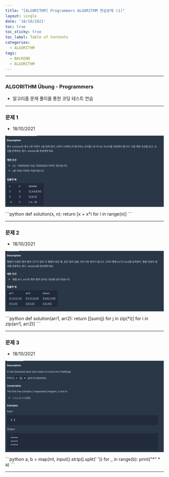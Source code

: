 ```yaml
---
title: "[ALGORITHM] Programmers ALGORITHM 연습문제 (1)"
layout: single
date: '18/10/2021'
toc: true
toc_sticky: true
toc_label: Table of Contents
categories:
  - ALGORITHM
tags:
  - BACKEND
  - ALGORITHM
---
```


---
### ALGORITHM Übung - Programmers
* 알고리즘 문제 풀이를 통한 코딩 테스트 연습

---

### 문제 1
* 18/10/2021
<p align="center">
    <img src="/img/coding_test/coding_test1.png" align="center">
</p>
```python
def solution(x, n):
    return [x + x*i for i in range(n)]
```

---

### 문제 2
* 18/10/2021
<p align="center">
    <img src="/img/coding_test/coding_test2.png" align="center">
</p>
```python
def solution(arr1, arr2):
    return [[sum(j) for j in zip(*i)] for i in zip(arr1, arr2)]
```

---

### 문제 3
* 18/10/2021
<p align="center">
    <img src="/img/coding_test/coding_test3.png" align="center">
</p>
```python
a, b = map(int, input().strip().split(' '))
for _ in range(b):
    print("*" * a)
```

---




